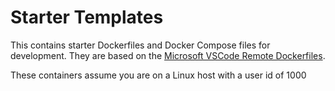 # Starter Templates

This contains starter Dockerfiles and Docker Compose files for development. They are based on the [Microsoft VSCode Remote Dockerfiles](https://github.com/microsoft/vscode-dev-containers/tree/main/containers/).

These containers assume you are on a Linux host with a user id of 1000
